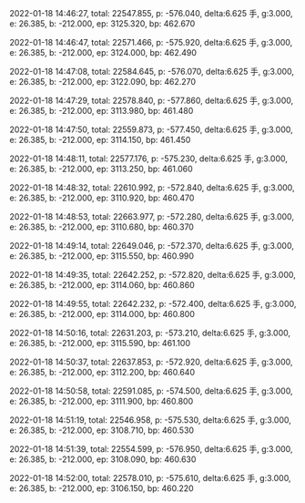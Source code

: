 2022-01-18 14:46:27, total: 22547.855, p: -576.040, delta:6.625 手, g:3.000, e: 26.385, b: -212.000, ep: 3125.320, bp: 462.670

2022-01-18 14:46:47, total: 22571.466, p: -575.920, delta:6.625 手, g:3.000, e: 26.385, b: -212.000, ep: 3124.000, bp: 462.490

2022-01-18 14:47:08, total: 22584.645, p: -576.070, delta:6.625 手, g:3.000, e: 26.385, b: -212.000, ep: 3122.090, bp: 462.270

2022-01-18 14:47:29, total: 22578.840, p: -577.860, delta:6.625 手, g:3.000, e: 26.385, b: -212.000, ep: 3113.980, bp: 461.480

2022-01-18 14:47:50, total: 22559.873, p: -577.450, delta:6.625 手, g:3.000, e: 26.385, b: -212.000, ep: 3114.150, bp: 461.450

2022-01-18 14:48:11, total: 22577.176, p: -575.230, delta:6.625 手, g:3.000, e: 26.385, b: -212.000, ep: 3113.250, bp: 461.060

2022-01-18 14:48:32, total: 22610.992, p: -572.840, delta:6.625 手, g:3.000, e: 26.385, b: -212.000, ep: 3110.920, bp: 460.470

2022-01-18 14:48:53, total: 22663.977, p: -572.280, delta:6.625 手, g:3.000, e: 26.385, b: -212.000, ep: 3110.680, bp: 460.370

2022-01-18 14:49:14, total: 22649.046, p: -572.370, delta:6.625 手, g:3.000, e: 26.385, b: -212.000, ep: 3115.550, bp: 460.990

2022-01-18 14:49:35, total: 22642.252, p: -572.820, delta:6.625 手, g:3.000, e: 26.385, b: -212.000, ep: 3114.060, bp: 460.860

2022-01-18 14:49:55, total: 22642.232, p: -572.400, delta:6.625 手, g:3.000, e: 26.385, b: -212.000, ep: 3114.000, bp: 460.800

2022-01-18 14:50:16, total: 22631.203, p: -573.210, delta:6.625 手, g:3.000, e: 26.385, b: -212.000, ep: 3115.590, bp: 461.100

2022-01-18 14:50:37, total: 22637.853, p: -572.920, delta:6.625 手, g:3.000, e: 26.385, b: -212.000, ep: 3112.200, bp: 460.640

2022-01-18 14:50:58, total: 22591.085, p: -574.500, delta:6.625 手, g:3.000, e: 26.385, b: -212.000, ep: 3111.900, bp: 460.800

2022-01-18 14:51:19, total: 22546.958, p: -575.530, delta:6.625 手, g:3.000, e: 26.385, b: -212.000, ep: 3108.710, bp: 460.530

2022-01-18 14:51:39, total: 22554.599, p: -576.950, delta:6.625 手, g:3.000, e: 26.385, b: -212.000, ep: 3108.090, bp: 460.630

2022-01-18 14:52:00, total: 22578.010, p: -575.610, delta:6.625 手, g:3.000, e: 26.385, b: -212.000, ep: 3106.150, bp: 460.220